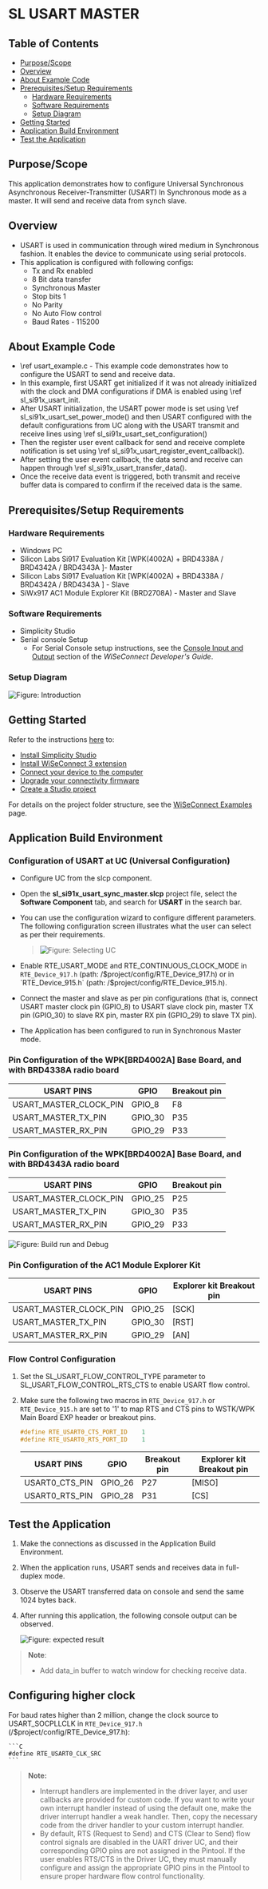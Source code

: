 # SL USART MASTER

## Table of Contents

- [Purpose/Scope](#purposescope)
- [Overview](#overview)
- [About Example Code](#about-example-code)
- [Prerequisites/Setup Requirements](#prerequisitessetup-requirements)
  - [Hardware Requirements](#hardware-requirements)
  - [Software Requirements](#software-requirements)
  - [Setup Diagram](#setup-diagram)
- [Getting Started](#getting-started)
- [Application Build Environment](#application-build-environment)
- [Test the Application](#test-the-application)

## Purpose/Scope

This application demonstrates how to configure Universal Synchronous Asynchronous Receiver-Transmitter (USART) In Synchronous mode as a master. It will send and receive data from synch slave.

## Overview

- USART is used in communication through wired medium in Synchronous fashion. It enables the device to communicate using serial protocols.
- This application is configured with following configs:
  - Tx and Rx enabled
  - 8 Bit data transfer
  - Synchronous Master
  - Stop bits 1
  - No Parity
  - No Auto Flow control
  - Baud Rates - 115200

## About Example Code

- \ref usart_example.c - This example code demonstrates how to configure the USART to send and receive data.
- In this example, first USART get initialized if it was not already initialized with the clock and DMA configurations if DMA is enabled using \ref sl_si91x_usart_init.
- After USART initialization, the USART power mode is set using \ref sl_si91x_usart_set_power_mode() and then USART configured with the default configurations from UC along with the USART transmit and receive lines using \ref sl_si91x_usart_set_configuration()
- Then the register user event callback for send and receive complete notification is set using
  \ref sl_si91x_usart_register_event_callback().
- After setting the user event callback, the data send and receive can happen through \ref sl_si91x_usart_transfer_data().
- Once the receive data event is triggered, both transmit and receive buffer data is compared to confirm if the received data is the same.

## Prerequisites/Setup Requirements

### Hardware Requirements

- Windows PC
- Silicon Labs Si917 Evaluation Kit [WPK(4002A) + BRD4338A / BRD4342A / BRD4343A ]- Master
- Silicon Labs Si917 Evaluation Kit [WPK(4002A) + BRD4338A / BRD4342A / BRD4343A ] - Slave
- SiWx917 AC1 Module Explorer Kit (BRD2708A) - Master and Slave

### Software Requirements

- Simplicity Studio
- Serial console Setup
  - For Serial Console setup instructions, see the [Console Input and Output](https://docs.silabs.com/wiseconnect/latest/wiseconnect-developers-guide-developing-for-silabs-hosts/#console-input-and-output) section of the *WiSeConnect Developer's Guide*.

### Setup Diagram

![Figure: Introduction](resources/readme/setupdiagram.png)

## Getting Started

Refer to the instructions [here](https://docs.silabs.com/wiseconnect/latest/wiseconnect-getting-started/) to:

- [Install Simplicity Studio](https://docs.silabs.com/wiseconnect/latest/wiseconnect-developers-guide-developing-for-silabs-hosts/#install-simplicity-studio)
- [Install WiSeConnect 3 extension](https://docs.silabs.com/wiseconnect/latest/wiseconnect-developers-guide-developing-for-silabs-hosts/#install-the-wi-se-connect-3-extension)
- [Connect your device to the computer](https://docs.silabs.com/wiseconnect/latest/wiseconnect-developers-guide-developing-for-silabs-hosts/#connect-si-wx91x-to-computer)
- [Upgrade your connectivity firmware](https://docs.silabs.com/wiseconnect/latest/wiseconnect-developers-guide-developing-for-silabs-hosts/#update-si-wx91x-connectivity-firmware)
- [Create a Studio project](https://docs.silabs.com/wiseconnect/latest/wiseconnect-developers-guide-developing-for-silabs-hosts/#create-a-project)

For details on the project folder structure, see the [WiSeConnect Examples](https://docs.silabs.com/wiseconnect/latest/wiseconnect-examples/#example-folder-structure) page.

## Application Build Environment

### Configuration of USART at UC (Universal Configuration)

- Configure UC from the slcp component.
- Open the **sl_si91x_usart_sync_master.slcp** project file, select the **Software Component** tab, and search for **USART** in the search bar.
- You can use the configuration wizard to configure different parameters. The following configuration screen illustrates what the user can select as per their requirements.

  > ![Figure: Selecting UC](resources/uc_screen/usart_uc.png)

- Enable RTE_USART_MODE and RTE_CONTINUOUS_CLOCK_MODE in `RTE_Device_917.h` (path: /$project/config/RTE_Device_917.h) or in `RTE_Device_915.h` (path: /$project/config/RTE_Device_915.h).
- Connect the master and slave as per pin configurations (that is, connect USART master clock pin (GPIO_8) to USART slave clock pin, master TX pin (GPIO_30) to slave RX pin, master RX pin (GPIO_29) to slave TX pin).
- The Application has been configured to run in Synchronous Master mode.

### Pin Configuration of the WPK[BRD4002A] Base Board, and with BRD4338A radio board

  | USART PINS              | GPIO    | Breakout pin  |
  | ----------------------- | ------- | ------------- |
  | USART_MASTER_CLOCK_PIN  | GPIO_8  |     F8        |
  | USART_MASTER_TX_PIN     | GPIO_30 |     P35       |
  | USART_MASTER_RX_PIN     | GPIO_29 |     P33       |  

### Pin Configuration of the WPK[BRD4002A] Base Board, and with BRD4343A radio board

  | USART PINS              | GPIO    | Breakout pin  |
  | ----------------------- | ------- | ------------- |
  | USART_MASTER_CLOCK_PIN  | GPIO_25 |     P25       |
  | USART_MASTER_TX_PIN     | GPIO_30 |     P35       |
  | USART_MASTER_RX_PIN     | GPIO_29 |     P33       |  

![Figure: Build run and Debug](resources/readme/image513d.png)

### Pin Configuration of the AC1 Module Explorer Kit

  | USART PINS              | GPIO    | Explorer kit Breakout pin  |
  | ----------------------- | ------- | ------------- |
  | USART_MASTER_CLOCK_PIN  | GPIO_25 |     [SCK]     |
  | USART_MASTER_TX_PIN     | GPIO_30 |     [RST]     |
  | USART_MASTER_RX_PIN     | GPIO_29 |     [AN]      |

### Flow Control Configuration

1. Set the SL_USART_FLOW_CONTROL_TYPE parameter to SL_USART_FLOW_CONTROL_RTS_CTS to enable USART flow control.
2. Make sure the following two macros in `RTE_Device_917.h` or `RTE_Device_915.h` are set to '1' to map RTS and CTS pins to WSTK/WPK Main Board EXP header or breakout pins.

    ```c
    #define RTE_USART0_CTS_PORT_ID    1
    #define RTE_USART0_RTS_PORT_ID    1
    ```

    | USART PINS     | GPIO    | Breakout pin  | Explorer kit Breakout pin|
    | -------------- | ------- | ------------- | ------------------------ |
    | USART0_CTS_PIN | GPIO_26 |     P27       |           [MISO]         |
    | USART0_RTS_PIN | GPIO_28 |     P31       |           [CS]           |

## Test the Application

1. Make the connections as discussed in the Application Build Environment.
2. When the application runs, USART sends and receives data in full-duplex mode.
3. Observe the USART transferred data on console and send the same 1024 bytes back.
4. After running this application, the following console output can be observed.

    ![Figure: expected result](resources/readme/usart_master_console_output.png)
>
> **Note**:
>
>- Add data_in buffer to watch window for checking receive data.

## Configuring higher clock

For baud rates higher than 2 million, change the clock source to USART_SOCPLLCLK in `RTE_Device_917.h` (/$project/config/RTE_Device_917.h):

    ```C
    #define RTE_USART0_CLK_SRC   
    ```

> **Note:**
>
> - Interrupt handlers are implemented in the driver layer, and user callbacks are provided for custom code. If you want to write your own interrupt handler instead of using the default one, make the driver interrupt handler a weak handler. Then, copy the necessary code from the driver handler to your custom interrupt handler.
> - By default, RTS (Request to Send) and CTS (Clear to Send) flow control signals are disabled in the UART driver UC, and their corresponding GPIO pins are not assigned in the Pintool. If the user enables RTS/CTS in the Driver UC, they must manually configure and assign the appropriate GPIO pins in the Pintool to ensure proper hardware flow control functionality.
